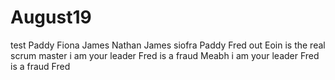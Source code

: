 # August19
test
Paddy
Fiona
James 
Nathan
James 
siofra
Paddy 
Fred out 
Eoin is the real scrum master
i am your leader Fred is a fraud
Meabh
i am your leader Fred is a fraud
Fred
